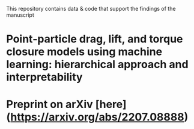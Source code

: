 This repository contains data & code that support the findings of the manuscript
# Point-particle drag, lift, and torque closure models using machine learning: hierarchical approach and interpretability

# Preprint on arXiv [here] (https://arxiv.org/abs/2207.08888)
